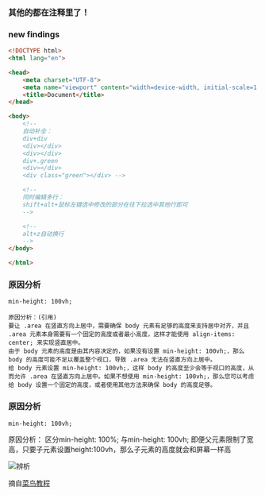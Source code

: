 ### 其他的都在注释里了！
### new findings
```html
<!DOCTYPE html>
<html lang="en">

<head>
    <meta charset="UTF-8">
    <meta name="viewport" content="width=device-width, initial-scale=1.0">
    <title>Document</title>
</head>

<body>
    <!-- 
    自动补全：
    div+div
    <div></div>
    <div></div>
    div+.green
    <div></div>
    <div class="green"></div> -->

    <!-- 
    同时编辑多行：
    shift+alt+鼠标左键选中修改的部分在往下拉选中其他行即可 
    -->

    <!-- 
    alt+z自动换行 
    -->
</body>

</html>
```

### 原因分析
 ```html
min-height: 100vh;
``` 
>  
    原因分析：(引用)
    要让 .area 在竖直方向上居中，需要确保 body 元素有足够的高度来支持居中对齐，并且 .area 元素本身需要有一个固定的高度或者最小高度，这样才能使用 align-items: center; 来实现竖直居中。
    由于 body 元素的高度是由其内容决定的，如果没有设置 min-height: 100vh;，那么 body 的高度可能不足以覆盖整个视口，导致 .area 无法在竖直方向上居中。
    给 body 元素设置 min-height: 100vh;，这样 body 的高度至少会等于视口的高度，从而允许 .area 在竖直方向上居中。如果不想使用 min-height: 100vh;，那么您可以考虑给 body 设置一个固定的高度，或者使用其他方法来确保 body 的高度足够。

### 原因分析
 ```html
min-height: 100vh;
``` 
原因分析：
区分min-height: 100%; 与min-height: 100vh;
即便父元素限制了宽高，只要子元素设置height:100vh，那么子元素的高度就会和屏幕一样高

![辨析](https://pic.imgdb.cn/item/671271b3d29ded1a8c0ab023.png "辨析")

摘自[菜鸟教程](https://blog.csdn.net/sunyctf/article/details/131210374)

